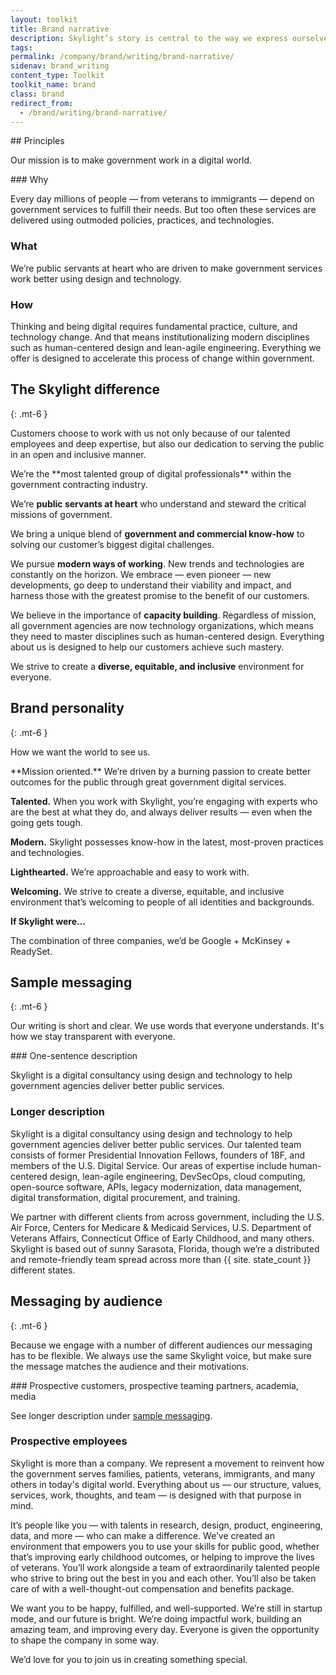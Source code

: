 ```yaml
---
layout: toolkit
title: Brand narrative
description: Skylight’s story is central to the way we express ourselves. That means instilling a sense of our mission, values, and expertise into everything we write.
tags:
permalink: /company/brand/writing/brand-narrative/
sidenav: brand_writing
content_type: Toolkit
toolkit_name: brand
class: brand
redirect_from:
  - /brand/writing/brand-narrative/
---
```


<div class="row">
<div class="col-md-9" markdown="1">
## Principles

Our mission is to make government work in a digital world.

<div class="example" markdown="1">
### Why

Every day millions of people — from veterans to immigrants — depend on government services to fulfill their needs. But too often these services are delivered using outmoded policies, practices, and technologies.

### What

We’re public servants at heart who are driven to make government services work better using design and technology.

### How

Thinking and being digital requires fundamental practice, culture, and technology change. And that means institutionalizing modern disciplines such as human-centered design and lean-agile engineering. Everything we offer is designed to accelerate this process of change within government.
</div>

## The Skylight difference
{: .mt-6 }

Customers choose to work with us not only because of our talented employees and deep expertise, but also our dedication to serving the public in an open and inclusive manner.

<div class="example" markdown="1">
We’re the **most talented group of digital professionals** within the government contracting industry.

We’re **public servants at heart** who understand and steward the critical missions of government.

We bring a unique blend of **government and commercial know-how** to solving our customer’s biggest digital challenges.

We pursue **modern ways of working**. New trends and technologies are constantly on the horizon. We embrace — even pioneer — new developments, go deep to understand their viability and impact, and harness those with the greatest promise to the benefit of our customers.

We believe in the importance of **capacity building**. Regardless of mission, all government agencies are now technology organizations, which means they need to master disciplines such as human-centered design. Everything about us is designed to help our customers achieve such mastery.

We strive to create a **diverse, equitable, and inclusive** environment for everyone.
</div>

## Brand personality
{: .mt-6 }

How we want the world to see us.

<div class="example" markdown="1">
**Mission oriented.** We’re driven by a burning passion to create better outcomes for the public through great government digital services.

**Talented.** When you work with Skylight, you’re engaging with experts who are the best at what they do, and always deliver results — even when the going gets tough.

**Modern.** Skylight possesses know-how in the latest, most-proven practices and technologies.

**Lighthearted.** We’re approachable and easy to work with.

**Welcoming.** We strive to create a diverse, equitable, and inclusive environment that’s welcoming to people of all identities and backgrounds.

**If Skylight were...**

The combination of three companies, we’d be Google + McKinsey + ReadySet.
</div>

## Sample messaging
{: .mt-6 }

Our writing is short and clear. We use words that everyone understands. It's how we stay transparent with everyone.

<div class="example" markdown="1">
### One-sentence description

Skylight is a digital consultancy using design and technology to help government agencies deliver better public services.

### Longer description

Skylight is a digital consultancy using design and technology to help government agencies deliver better public services. Our talented team consists of former Presidential Innovation Fellows, founders of 18F, and members of the U.S. Digital Service. Our areas of expertise include human-centered design, lean-agile engineering, DevSecOps, cloud computing, open-source software, APIs, legacy modernization, data management, digital transformation, digital procurement, and training.

We partner with different clients from across government, including the U.S. Air Force, Centers for Medicare & Medicaid Services, U.S. Department of Veterans Affairs, Connecticut Office of Early Childhood, and many others. Skylight is based out of sunny Sarasota, Florida, though we’re a distributed and remote-friendly team spread across more than {{ site. state_count }} different states.
</div>

## Messaging by audience
{: .mt-6 }

Because we engage with a number of different audiences our messaging has to be flexible. We always use the same Skylight voice, but make sure the message matches the audience and their motivations.

<div class="example" markdown="1">
### Prospective customers, prospective teaming partners, academia, media

See longer description under [sample messaging](#sample-messaging).

### Prospective employees

Skylight is more than a company. We represent a movement to reinvent how the government serves families, patients, veterans, immigrants, and many others in today's digital world. Everything about us — our structure, values, services, work, thoughts, and team — is designed with that purpose in mind.

It’s people like you — with talents in research, design, product, engineering, data, and more — who can make a difference. We’ve created an environment that empowers you to use your skills for public good, whether that’s improving early childhood outcomes, or helping to improve the lives of veterans. You’ll work alongside a team of extraordinarily talented people who strive to bring out the best in you and each other. You’ll also be taken care of with a well-thought-out compensation and benefits package.

We want you to be happy, fulfilled, and well-supported. We’re still in startup mode, and our future is bright. We’re doing impactful work, building an amazing team, and improving every day. Everyone is given the opportunity to shape the company in some way.

We’d love for you to join us in creating something special.
</div>
</div>
</div>
